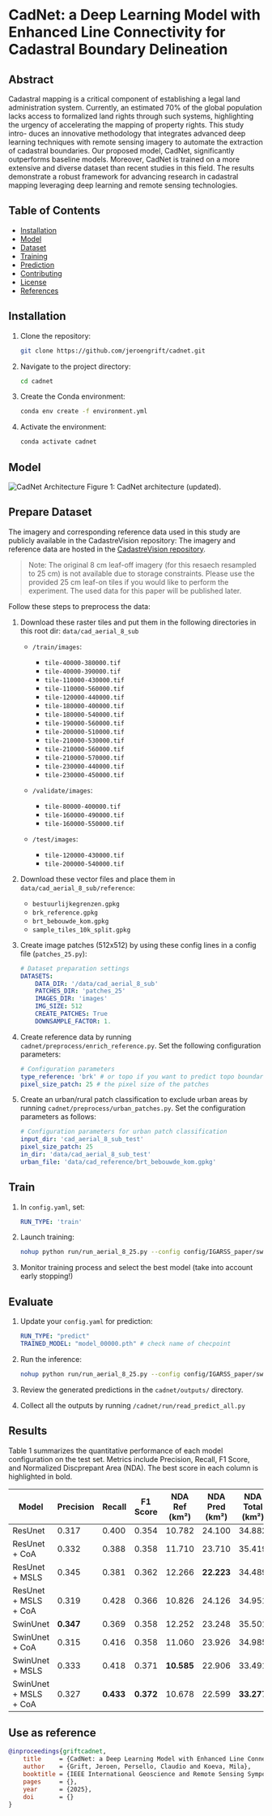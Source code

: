 # CadNet: a Deep Learning Model with Enhanced Line Connectivity for Cadastral Boundary Delineation

## Abstract
Cadastral mapping is a critical component of establishing a legal land administration system. Currently, an
estimated 70% of the global population lacks access to formalized
land rights through such systems, highlighting the urgency of
accelerating the mapping of property rights. This study intro-
duces an innovative methodology that integrates advanced deep
learning techniques with remote sensing imagery to automate
the extraction of cadastral boundaries. Our proposed model,
CadNet, significantly outperforms baseline models. Moreover,
CadNet is trained on a more extensive and diverse dataset
than recent studies in this field. The results demonstrate a
robust framework for advancing research in cadastral mapping
leveraging deep learning and remote sensing technologies.

## Table of Contents
- [Installation](#installation)  
- [Model](#model-architecture)  
- [Dataset](#dataset)  
- [Training](#training)  
- [Prediction](#evaluation)  
- [Contributing](#contributing)  
- [License](#license)  
- [References](#references)  

## Installation

1. Clone the repository:

    ```bash
    git clone https://github.com/jeroengrift/cadnet.git
    ```

2. Navigate to the project directory:

    ```bash
    cd cadnet
    ```

3. Create the Conda environment:

    ```bash
    conda env create -f environment.yml
    ```

4. Activate the environment:

    ```bash
    conda activate cadnet
    ```

## Model
![CadNet Architecture](figures/CadNet_IGARSS.png)
Figure 1: CadNet architecture (updated).

## Prepare Dataset
The imagery and corresponding reference data used in this study are publicly available in the CadastreVision repository:
The imagery and reference data are hosted in the [CadastreVision repository](https://github.com/jeroengrift/cadastrevision).

> Note: The original 8 cm leaf-off imagery (for this resaech resampled to 25 cm) is not available due to storage constraints. Please use the provided 25 cm leaf-on tiles if you would like to perform the experiment. The used data for this paper will be published later.

Follow these steps to preprocess the data:

1. Download these raster tiles and put them in the following directories in this root dir: `data/cad_aerial_8_sub`
    - `/train/images`:
        - `tile-40000-380000.tif`
        - `tile-40000-390000.tif`
        - `tile-110000-430000.tif`
        - `tile-110000-560000.tif`
        - `tile-120000-440000.tif`
        - `tile-180000-400000.tif`
        - `tile-180000-540000.tif`
        - `tile-190000-560000.tif`
        - `tile-200000-510000.tif`
        - `tile-210000-530000.tif`
        - `tile-210000-560000.tif`
        - `tile-210000-570000.tif`
        - `tile-230000-440000.tif`
        - `tile-230000-450000.tif`

    - `/validate/images`:
        - `tile-80000-400000.tif`
        - `tile-160000-490000.tif`
        - `tile-160000-550000.tif`

    - `/test/images`:
        - `tile-120000-430000.tif`
        - `tile-200000-540000.tif`

2. Download these vector files and place them in `data/cad_aerial_8_sub/reference`: 
    - `bestuurlijkegrenzen.gpkg`
    - `brk_reference.gpkg`
    - `brt_bebouwde_kom.gpkg`
    - `sample_tiles_10k_split.gpkg`

3. Create image patches (512x512) by using these config lines in a config file (`patches_25.py`):   
    ```yaml
    # Dataset preparation settings
    DATASETS:
        DATA_DIR: '/data/cad_aerial_8_sub'
        PATCHES_DIR: 'patches_25'
        IMAGES_DIR: 'images'
        IMG_SIZE: 512
        CREATE_PATCHES: True
        DOWNSAMPLE_FACTOR: 1.
    ```

4. Create reference data by running `cadnet/preprocess/enrich_reference.py`. Set the following configuration parameters:
    ```yaml
    # Configuration parameters
    type_reference: 'brk' # or topo if you want to predict topo boundaries
    pixel_size_patch: 25 # the pixel size of the patches
    ```

5. Create an urban/rural patch classification to exclude urban areas by running `cadnet/preprocess/urban_patches.py`. Set the configuration parameters as follows:

    ```yaml
    # Configuration parameters for urban patch classification
    input_dir: 'cad_aerial_8_sub_test'
    pixel_size_patch: 25
    in_dir: 'data/cad_aerial_8_sub_test'
    urban_file: 'data/cad_reference/brt_bebouwde_kom.gpkg'
    ```

## Train
1. In `config.yaml`, set:
    ```yaml
    RUN_TYPE: 'train'
    ```
2. Launch training:
    ```bash
    nohup python run/run_aerial_8_25.py --config config/IGARSS_paper/swinunet_multi_coa.yaml &
    ```
3. Monitor training process and select the best model (take into account early stopping!)

## Evaluate

1. Update your `config.yaml` for prediction:

    ```yaml
    RUN_TYPE: "predict"
    TRAINED_MODEL: "model_00000.pth" # check name of checpoint
    ```

2. Run the inference:

    ```bash
    nohup python run/run_aerial_8_25.py --config config/IGARSS_paper/swinunet_multi_coa.yaml &
    ```

3. Review the generated predictions in the `cadnet/outputs/` directory.
4. Collect all the outputs by running `/cadnet/run/read_predict_all.py`

## Results
Table 1 summarizes the quantitative performance of each model configuration on the test set. Metrics include Precision, Recall, F1 Score, and Normalized Discprepant Area (NDA). The best score in each column is highlighted in bold.

| Model                       | Precision | Recall | F1 Score | NDA Ref (km²) | NDA Pred (km²) | NDA Total (km²) |
|----------------------------|-----------|--------|----------|----------------|-----------------|------------------|
| ResUnet                    | 0.317     | 0.400  | 0.354    | 10.782         | 24.100          | 34.882           |
| ResUnet + CoA              | 0.332     | 0.388  | 0.358    | 11.710         | 23.710          | 35.419           |
| ResUnet + MSLS             | 0.345     | 0.381  | 0.362    | 12.266         | **22.223**      | 34.489           |
| ResUnet + MSLS + CoA       | 0.319     | 0.428  | 0.366    | 10.826         | 24.126          | 34.951           |
| SwinUnet                   | **0.347** | 0.369  | 0.358    | 12.252         | 23.248          | 35.501           |
| SwinUnet + CoA             | 0.315     | 0.416  | 0.358    | 11.060         | 23.926          | 34.985           |
| SwinUnet + MSLS            | 0.333     | 0.418  | 0.371    | **10.585**     | 22.906          | 33.491           |
| SwinUnet + MSLS + CoA      | 0.327     | **0.433** | **0.372** | 10.678         | 22.599          | **33.277**  

## Use as reference

```bibtex
@inproceedings{griftcadnet,
    title     = {CadNet: a Deep Learning Model with Enhanced Line Connectivity for Cadastral Boundary Delineation},
    author    = {Grift, Jeroen, Persello, Claudio and Koeva, Mila},
    booktitle = {IEEE International Geoscience and Remote Sensing Symposium 2025},
    pages     = {},
    year      = {2025},
    doi       = {}
}
```
